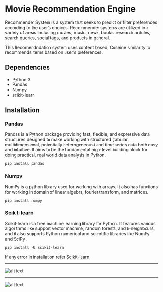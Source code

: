 # Movie Recommendation Engine

Recommender System is a system that seeks to predict or filter preferences according to the user’s choices. Recommender systems are utilized in a variety of areas including movies, music, news, books, research articles, search queries, social tags, and products in general. 

This Recomendndation system uses content based, Coseine similarity to recommends items based on user’s preferences.

## Dependencies
- Python 3
- Pandas
- Numpy
- scikit-learn

## Installation

### Pandas
Pandas is a Python package providing fast, flexible, and expressive data structures designed to make working with structured (tabular, multidimensional, potentially heterogeneous) and time series data both easy and intuitive. It aims to be the fundamental high-level building block for doing practical, real world data analysis in Python.

```pip install pandas```

### Numpy
NumPy is a python library used for working with arrays. It also has functions for working in domain of linear algebra, fourier transform, and matrices.

```pip install numpy```

### Scikit-learn
Scikit-learn is a free machine learning library for Python. It features various algorithms like support vector machine, random forests, and k-neighbours, and it also supports Python numerical and scientific libraries like NumPy and SciPy .

```pip install -U scikit-learn```

If any error in installation refer [Scikit-learn](https://scikit-learn.org/stable/install.html)

----------------------------------------------------------------------------------------------------------------------------------------------------------------------
![alt text](https://github.com/Adityams06/Movie_Recommendation/blob/master/Movie_Recomendation2.gif)

----------------------------------------------------------------------------------------------------------------------------------------------------------------------
![alt text](https://github.com/Adityams06/Movie_Recommendation/blob/master/Movie_Recomendation3.gif)






